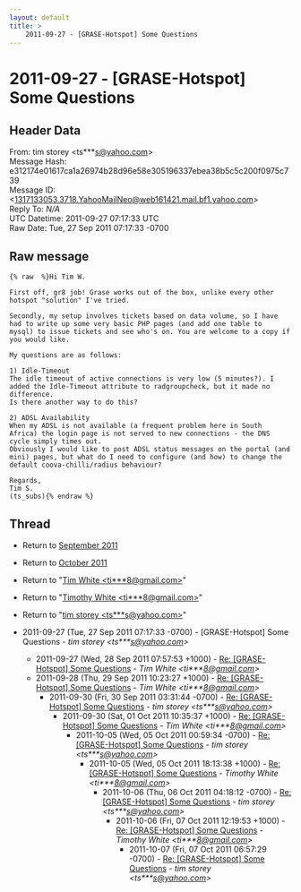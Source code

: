 ```yaml
---
layout: default
title: >
    2011-09-27 - [GRASE-Hotspot] Some Questions
---
```


# 2011-09-27 - [GRASE-Hotspot] Some Questions

## Header Data

From: tim storey \<ts***s@yahoo.com\><br>
Message Hash: e312174e01617ca1a26974b28d96e58e305196337ebea38b5c5c200f0975c739<br>
Message ID: \<1317133053.3718.YahooMailNeo@web161421.mail.bf1.yahoo.com\><br>
Reply To: _N/A_<br>
UTC Datetime: 2011-09-27 07:17:33 UTC<br>
Raw Date: Tue, 27 Sep 2011 07:17:33 -0700<br>

## Raw message

```
{% raw  %}Hi Tim W.

First off, gr8 job! Grase works out of the box, unlike every other hotspot "solution" I've tried.

Secondly, my setup involves tickets based on data volume, so I have had to write up some very basic PHP pages (and add one table to mysql) to issue tickets and see who's on. You are welcome to a copy if you would like.

My questions are as follows:

1) Idle-Timeout
The idle timeout of active connections is very low (5 minutes?). I added the Idle-Timeout attribute to radgroupcheck, but it made no difference.
Is there another way to do this?

2) ADSL Availability
When my ADSL is not available (a frequent problem here in South Africa) the login page is not served to new connections - the DNS cycle simply times out.
Obviously I would like to post ADSL status messages on the portal (and mini) pages, but what do I need to configure (and how) to change the default coova-chilli/radius behaviour?

Regards,
Tim S.
(ts_subs){% endraw %}
```

## Thread

+ Return to [September 2011](/archive/2011/09)
+ Return to [October 2011](/archive/2011/10)

+ Return to "[Tim White <ti***8<span>@</span>gmail.com>](/authors/ti___8_at_gmail_com)"
+ Return to "[Timothy White <ti***8<span>@</span>gmail.com>](/authors/ti___8_at_gmail_com)"
+ Return to "[tim storey <ts***s<span>@</span>yahoo.com>](/authors/ts___s_at_yahoo_com)"

+ 2011-09-27 (Tue, 27 Sep 2011 07:17:33 -0700) - [GRASE-Hotspot] Some Questions - _tim storey \<ts***s@yahoo.com\>_
  + 2011-09-27 (Wed, 28 Sep 2011 07:57:53 +1000) - [Re: [GRASE-Hotspot] Some Questions](/archive/2011/09/51875edbb13f6f4750507051a38368f332a3a5a42dcfcb640ecd7fb6720c8637) - _Tim White \<ti***8@gmail.com\>_
  + 2011-09-28 (Thu, 29 Sep 2011 10:23:27 +1000) - [Re: [GRASE-Hotspot] Some Questions](/archive/2011/09/c29f01b79d53423d3364991368116e3274cc00c61ef2d2946b71489a2adace77) - _Tim White \<ti***8@gmail.com\>_
    + 2011-09-30 (Fri, 30 Sep 2011 03:31:44 -0700) - [Re: [GRASE-Hotspot] Some Questions](/archive/2011/09/5dc4252d120bdf5f8f804a291bdcc6c1d362204e7b93ff6969b2b0cad7e16c84) - _tim storey \<ts***s@yahoo.com\>_
      + 2011-09-30 (Sat, 01 Oct 2011 10:35:37 +1000) - [Re: [GRASE-Hotspot] Some Questions](/archive/2011/09/a1b9f91c8a9610668bba245e8b160a328cbe10c806acb8a15969722b21ad98ae) - _Tim White \<ti***8@gmail.com\>_
        + 2011-10-05 (Wed, 05 Oct 2011 00:59:34 -0700) - [Re: [GRASE-Hotspot] Some Questions](/archive/2011/10/3d86af97a99ac1b675e00f4057cdb909c8e552dfe6bc6526caee3a2571c33d96) - _tim storey \<ts***s@yahoo.com\>_
          + 2011-10-05 (Wed, 05 Oct 2011 18:13:38 +1000) - [Re: [GRASE-Hotspot] Some Questions](/archive/2011/10/2970df80f61265a101a323ca2c578d856ac5b2ce4a7f0c7d1f11211e6825e4f5) - _Timothy White \<ti***8@gmail.com\>_
            + 2011-10-06 (Thu, 06 Oct 2011 04:18:12 -0700) - [Re: [GRASE-Hotspot] Some Questions](/archive/2011/10/eb75e560744fdd87cb5f06fe79f56bcceab27e76dd945c9e7e87f924be60ad88) - _tim storey \<ts***s@yahoo.com\>_
              + 2011-10-06 (Fri, 07 Oct 2011 12:19:53 +1000) - [Re: [GRASE-Hotspot] Some Questions](/archive/2011/10/d8d9724f8739df7665f0f44cdbc3271335e994c4379739936010a711caf12e1b) - _Timothy White \<ti***8@gmail.com\>_
                + 2011-10-07 (Fri, 07 Oct 2011 06:57:29 -0700) - [Re: [GRASE-Hotspot] Some Questions](/archive/2011/10/ade9768d02d01142f8fd8571dfc36716962d946f1f18f6625e29216d05e64159) - _tim storey \<ts***s@yahoo.com\>_

